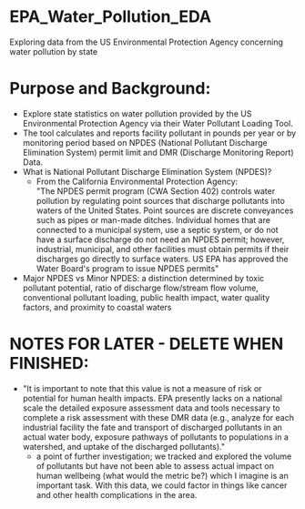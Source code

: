 # EPA_Water_Pollution_EDA
Exploring data from the US Environmental Protection Agency concerning water pollution by state

# Purpose and Background:
- Explore state statistics on water pollution provided by the US Environmental Protection Agency via their Water Pollutant Loading Tool.
- The tool calculates and reports facility pollutant in pounds per year or by monitoring period based on NPDES (National Pollutant Discharge Elimination System) permit limit and DMR (Discharge Monitoring Report) Data.
- What is National Pollutant Discharge Elimination System (NPDES)?
  - From the California Environmental Protection Agency: <br/> 
  "The NPDES permit program (CWA Section 402) controls water pollution by regulating point sources that discharge pollutants into waters of the United States. Point sources are discrete conveyances such as pipes or man-made ditches. Individual homes that are connected to a municipal system, use a septic system, or do not have a surface discharge do not need an NPDES permit; however, industrial, municipal, and other facilities must obtain permits if their discharges go directly to surface waters. US EPA has approved the Water Board's program to issue NPDES permits"
- Major NPDES vs Minor NPDES: a distinction determined by toxic pollutant potential, ratio of discharge flow/stream flow volume, conventional pollutant loading, public health impact, water quality factors, and proximity to coastal waters


# NOTES FOR LATER - DELETE WHEN FINISHED:
- "It is important to note that this value is not a measure of risk or potential for human health impacts. EPA presently lacks on a national scale the detailed exposure assessment data and tools necessary to complete a risk assessment with these DMR data (e.g., analyze for each industrial facility the fate and transport of discharged pollutants in an actual water body, exposure pathways of pollutants to populations in a watershed, and uptake of the discharged pollutants)."
  - a point of further investigation; we tracked and explored the volume of pollutants but have not been able to assess actual impact on human wellbeing (what would the metric be?) which I imagine is an important task. With this data, we could factor in things like cancer and other health complications in the area.
